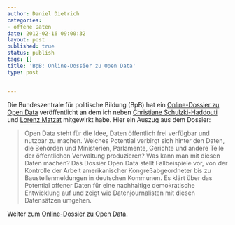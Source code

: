 ```yaml
---
author: Daniel Dietrich
categories:
- offene Daten
date: 2012-02-16 09:00:32
layout: post
published: true
status: publish
tags: []
title: 'BpB: Online-Dossier zu Open Data'
type: post


---
```


Die Bundeszentrale für politische Bildung (BpB) hat ein [Online-Dossier zu Open Data](http://www.bpb.de/themen/BTWEO5,0,0,Open_Data.html) veröffentlicht an dem ich neben [Christiane Schulzki-Haddouti](https://twitter.com/#!/kooptech) und [Lorenz Matzat](https://twitter.com/#!/lorz) mitgewirkt habe. Hier ein Auszug aus dem Dossier:

> Open Data steht für die Idee, Daten öffentlich frei verfügbar und nutzbar zu machen. Welches Potential verbirgt sich hinter den Daten, die Behörden und Ministerien, Parlamente, Gerichte und andere Teile der öffentlichen Verwaltung produzieren? Was kann man mit diesen Daten machen? Das Dossier Open Data stellt Fallbeispiele vor, von der Kontrolle der Arbeit amerikanischer Kongreßabgeordneter bis zu Baustellenmeldungen in deutschen Kommunen. Es klärt über das Potential offener Daten für eine nachhaltige demokratische Entwicklung auf und zeigt wie Datenjournalisten mit diesen Datensätzen umgehen.

Weiter zum [Online-Dossier zu Open Data](http://www.bpb.de/themen/BTWEO5,0,0,Open_Data.html).